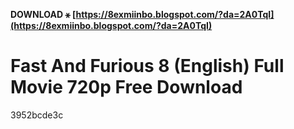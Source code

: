 **DOWNLOAD ⚹ [https://8exmiinbo.blogspot.com/?da=2A0TqI](https://8exmiinbo.blogspot.com/?da=2A0TqI)**


 
# Fast And Furious 8 (English) Full Movie 720p Free Download
 
  3952bcde3c
 
